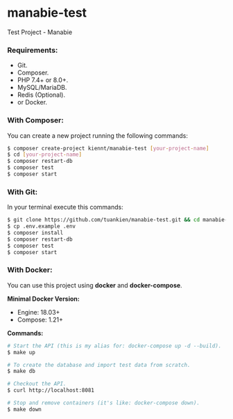 # manabie-test
Test Project - Manabie 

### Requirements:

- Git.
- Composer.
- PHP 7.4+ or 8.0+.
- MySQL/MariaDB.
- Redis (Optional).
- or Docker.

### With Composer:

You can create a new project running the following commands:

```bash
$ composer create-project kiennt/manabie-test [your-project-name]
$ cd [your-project-name]
$ composer restart-db
$ composer test
$ composer start
```

### With Git:

In your terminal execute this commands:

```bash
$ git clone https://github.com/tuankien/manabie-test.git && cd manabie-test
$ cp .env.example .env
$ composer install
$ composer restart-db
$ composer test
$ composer start
```

### With Docker:

You can use this project using **docker** and **docker-compose**.

**Minimal Docker Version:**

* Engine: 18.03+
* Compose: 1.21+

**Commands:**

```bash
# Start the API (this is my alias for: docker-compose up -d --build).
$ make up

# To create the database and import test data from scratch.
$ make db

# Checkout the API.
$ curl http://localhost:8081

# Stop and remove containers (it's like: docker-compose down).
$ make down
```
